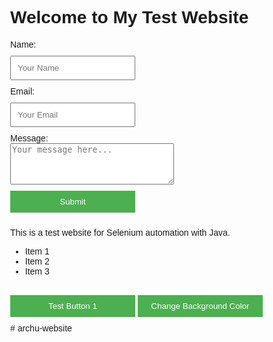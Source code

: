 <!DOCTYPE html>
<html>
<head>
<title>My Test Website</title>
<style>
body { font-family: Arial, sans-serif; margin: 40px; }
.container { max-width: 600px; margin: 0 auto; }
input, button { margin: 10px 0; padding: 10px; width: 200px; }
button { background-color: #4CAF50; color: white; border: none; cursor: pointer; }
button:hover { background-color: #45a049; }
.result { margin-top: 20px; padding: 10px; background-color: #dff0d8;
border: 1px solid #d6e9c6; display: none; }
</style>
</head>
<body>
<div class="container">
<h1 id="main-title">Welcome to My Test Website</h1>
<form id="contact-form">
<div>
<label for="name">Name:</label><br>
<input type="text" id="name" name="name" placeholder="Your Name" required>
</div>
<div>
<label for="email">Email:</label><br>
<input type="email" id="email" name="email" placeholder="Your Email" required>
</div>
<div>
<label for="message">Message:</label><br>
<textarea id="message" name="message" rows="4" cols="30"
placeholder="Your message here..."></textarea>
</div>
<div>
<button type="submit" id="submit-btn">Submit</button>
</div>
</form>
<p class="description">This is a test website for Selenium automation with Java.</p>
<div id="result" class="result">
<p><strong>Form submitted successfully!</strong></p>
<p id="submitted-data">Your data has been received.</p>
</div>
<!-- Sample list for testing -->
<ul id="sample-list">
<li>Item 1</li>
<li>Item 2</li>
<li>Item 3</li>
</ul>
<!-- Sample buttons for testing -->
<div style="margin-top: 20px;">
<button id="test-button-1" onclick="alert('Button 1 clicked!')">Test Button 1</button>
<button id="test-button-2" onclick="changeColor()">Change Background Color</button>

</div>
</div>
<script>
document.getElementById('contact-form').addEventListener('submit', function(e) {
e.preventDefault();
// Get form data
const name = document.getElementById('name').value;
const email = document.getElementById('email').value;
const message = document.getElementById('message').value;
// Show result
document.getElementById('result').style.display = 'block';
document.getElementById('submitted-data').innerHTML =
`Name: ${name}<br>Email: ${email}<br>Message: ${message}`;
});
function changeColor() {
const colors = ['#ffebee', '#e8f5e8', '#fff3e0', '#f3e5f5'];
const randomColor = colors[Math.floor(Math.random() * colors.length)];
document.body.style.backgroundColor = randomColor;
}
</script>
</body>
</html># archu-website

